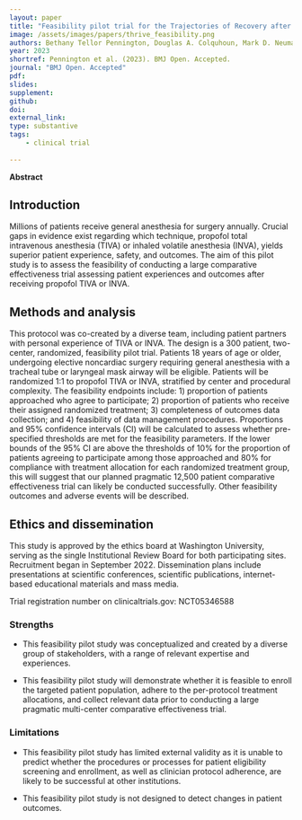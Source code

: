```yaml
---
layout: paper
title: "Feasibility pilot trial for the Trajectories of Recovery after Intravenous propofol versus inhaled VolatilE anesthesia (THRIVE) Pragmatic Randomized Controlled Trial"
image: /assets/images/papers/thrive_feasibility.png
authors: Bethany Tellor Pennington, Douglas A. Colquhoun, Mark D. Neuman, Mary C Politi, Allison Janda, Cathie Spino, Zhenke Wu, Steven Thelen-Perry, Sathish S. Kumar, Stephen H. Gregory, Michael S. Avidan, Sachin Kheterpal, for the THRIVE research group
year: 2023
shortref: Pennington et al. (2023). BMJ Open. Accepted.
journal: "BMJ Open. Accepted"
pdf: 
slides: 
supplement:
github: 
doi: 
external_link: 
type: substantive
tags:
    - clinical trial
 
---
```


**Abstract**

## Introduction 

Millions of patients receive general anesthesia for surgery annually. Crucial gaps in evidence exist regarding which technique, propofol total intravenous anesthesia (TIVA) or inhaled volatile anesthesia (INVA), yields superior patient experience, safety, and outcomes. The aim of this pilot study is to assess the feasibility of conducting a large comparative effectiveness trial assessing patient experiences and outcomes after receiving propofol TIVA or INVA.

## Methods and analysis 

This protocol was co-created by a diverse team, including patient partners with personal experience of TIVA or INVA. The design is a 300 patient, two-center, randomized, feasibility pilot trial. Patients 18 years of age or older, undergoing elective noncardiac surgery requiring general anesthesia with a tracheal tube or laryngeal mask airway will be eligible. Patients will be randomized 1:1 to propofol TIVA or INVA, stratified by center and procedural complexity. The feasibility endpoints include: 1) proportion of patients approached who agree to participate; 2) proportion of patients who receive their assigned randomized treatment; 3) completeness of outcomes data collection; and 4) feasibility of data management procedures. Proportions and 95% confidence intervals (CI) will be calculated to assess whether pre-specified thresholds are met for the feasibility parameters. If the lower bounds of the 95% CI are above the thresholds of 10% for the proportion of patients agreeing to participate among those approached and 80% for compliance with treatment allocation for each randomized treatment group, this will suggest that our planned pragmatic 12,500 patient comparative effectiveness trial can likely be conducted successfully. Other feasibility outcomes and adverse events will be described.

## Ethics and dissemination 

This study is approved by the ethics board at Washington University, serving as the single Institutional Review Board for both participating sites. Recruitment began in September 2022. Dissemination plans include presentations at scientific conferences, scientific publications, internet-based educational materials and mass media.

Trial registration number on clinicaltrials.gov: NCT05346588

### Strengths

* This feasibility pilot study was conceptualized and created by a diverse group of stakeholders, with a range of relevant expertise and experiences.

* This feasibility pilot study will demonstrate whether it is feasible to enroll the targeted patient population, adhere to the per-protocol treatment allocations, and collect relevant data prior to conducting a large pragmatic multi-center comparative effectiveness trial.

### Limitations

* This feasibility pilot study has limited external validity as it is unable to predict whether the procedures or processes for patient eligibility screening and enrollment, as well as clinician protocol adherence, are likely to be successful at other institutions.

* This feasibility pilot study is not designed to detect changes in patient outcomes.